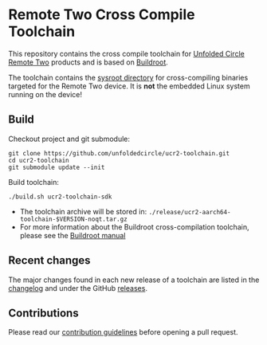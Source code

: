 # Remote Two Cross Compile Toolchain

This repository contains the cross compile toolchain for [Unfolded Circle Remote Two](https://www.unfoldedcircle.com/)
products and is based on [Buildroot](https://buildroot.org/).

The toolchain contains the [sysroot directory](https://www.baeldung.com/linux/sysroot) for cross-compiling binaries
targeted for the Remote Two device. It is **not** the embedded Linux system running on the device!

## Build

Checkout project and git submodule:

```shell
git clone https://github.com/unfoldedcircle/ucr2-toolchain.git
cd ucr2-toolchain
git submodule update --init
```

Build toolchain:

```shell
./build.sh ucr2-toolchain-sdk
```

- The toolchain archive will be stored in: `./release/ucr2-aarch64-toolchain-$VERSION-noqt.tar.gz`
- For more information about the Buildroot cross-compilation toolchain, please see the [Buildroot manual](https://buildroot.org/downloads/manual/manual.html#_cross_compilation_toolchain)

## Recent changes

The major changes found in each new release of a toolchain are listed in the [changelog](./CHANGELOG.md) and
under the GitHub [releases](https://github.com/unfoldedcircle/core-api/releases).

## Contributions

Please read our [contribution guidelines](./CONTRIBUTING.md) before opening a pull request.
